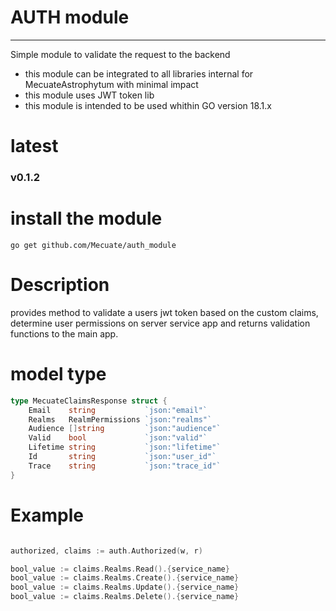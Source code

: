 # AUTH module

---

Simple module to validate the request to the backend

-  this module can be integrated to all libraries internal for MecuateAstrophytum with minimal impact
-  this module uses JWT token lib
-  this module is intended to be used whithin GO version 18.1.x

# latest 
### v0.1.2

# install the module

```
go get github.com/Mecuate/auth_module
```

# Description

provides method to validate a users jwt token based on the custom claims, determine user permissions on server service app and returns validation functions to the main app.

# model type
```go
type MecuateClaimsResponse struct {
	Email    string           `json:"email"`
	Realms   RealmPermissions `json:"realms"`
	Audience []string         `json:"audience"`
	Valid    bool             `json:"valid"`
	Lifetime string           `json:"lifetime"`
	Id       string           `json:"user_id"`
	Trace    string           `json:"trace_id"`
}
```

# Example

```go

authorized, claims := auth.Authorized(w, r)

bool_value := claims.Realms.Read().{service_name}
bool_value := claims.Realms.Create().{service_name}
bool_value := claims.Realms.Update().{service_name}
bool_value := claims.Realms.Delete().{service_name}

```
